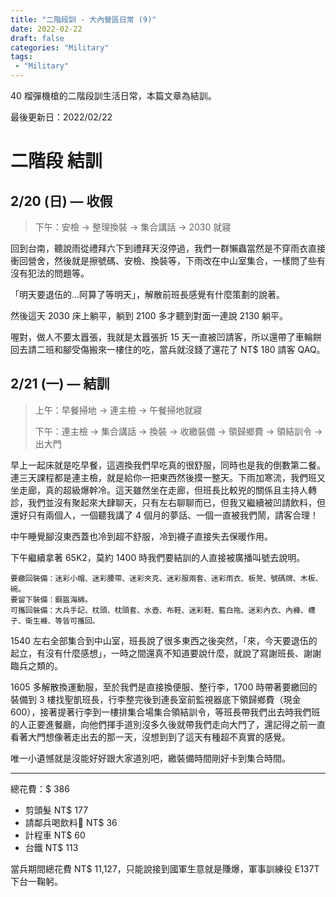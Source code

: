 ```yaml
---
title: "二階段訓 - 大內營區日常 (9)"
date: 2022-02-22
draft: false
categories: "Military"
tags: 
 - "Military"
---
```


40 榴彈機槍的二階段訓生活日常，本篇文章為結訓。

<!--more-->

最後更新日：2022/02/22

# 二階段 結訓

## 2/20 (日) — 收假

> 下午：安檢 → 整理換裝 → 集合講話 → 2030 就寢

回到台南，聽說雨從禮拜六下到禮拜天沒停過，我們一群懶蟲當然是不穿雨衣直接衝回營舍，然後就是擦號碼、安檢、換裝等，下雨改在中山室集合，一樣問了些有沒有犯法的問題等。

「明天要退伍的…阿算了等明天」，解散前班長感覺有什麼策劃的說著。

然後這天 2030 床上躺平，躺到 2100 多才聽到對面一連說 2130 躺平。

喔對，做人不要太囂張，我就是太囂張折 15 天一直被凹請客，所以還帶了車輪餅回去請二班和腳受傷搬來一樓住的吃，當兵就沒錢了還花了 NT$ 180 請客 QAQ。

## 2/21 (一) — 結訓

> 上午：早餐掃地 → 連主檢 → 午餐掃地就寢
> 
> 下午：連主檢 → 集合講話 → 換裝 → 收繳裝備 → 領歸鄉費 → 領結訓令 → 出大門

早上一起床就是吃早餐，這週換我們早吃真的很舒服，同時也是我的倒數第二餐。連三天課程都是連主檢，就是給你一把東西然後摸一整天。下雨加寒流，我們班又坐走廊，真的超級爆幹冷。這天雖然坐在走廊，但班長比較兇的關係且主持人轉診，我們並沒有聚起來大肆聊天，只有左右聊聊而已，但我又繼續被凹請飲料，但還好只有兩個人，一個聽我講了 4 個月的夢話、一個一直被我們鬧，請客合理！

中午睡覺腳沒東西蓋也冷到超不舒服，冷到襪子直接失去保暖作用。

下午繼續拿著 65K2，莫約 1400 時我們要結訓的人直接被廣播叫號去說明。

```text
要繳回裝備：迷彩小帽、迷彩腰帶、迷彩夾克、迷彩服兩套、迷彩雨衣、板凳、號碼牌、木板、碗。
要留下裝備：鋼盔海綿。
可攜回裝備：大兵手記、枕頭、枕頭套、水壺、布鞋、迷彩鞋、藍白拖、迷彩內衣、內褲、襪子、衛生褲、等皆可攜回。
```

1540 左右全部集合到中山室，班長說了很多東西之後突然，「來，今天要退伍的起立，有沒有什麼感想」，一時之間還真不知道要說什麼，就說了寫謝班長、謝謝臨兵之類的。

1605 多解散換運動服，至於我們是直接換便服、整行李，1700 時帶著要繳回的裝備到 3 樓找聖凱班長，行李整完後到連長室前監視器底下領歸鄉費（現金 600），接著提著行李到一樓排集合場集合領結訓令，等班長帶我們出去時我們班的人正要進餐廳，向他們揮手道別沒多久後就帶我們走向大門了，還記得之前一直看著大門想像著走出去的那一天，沒想到到了這天有種超不真實的感覺。

唯一小遺憾就是沒能好好跟大家道別吧，繳裝備時間剛好卡到集合時間。

---

總花費：$ 386

- 剪頭髮 NT$ 177
- 請鄰兵喝飲料🥤 NT$ 36
- 計程車 NT$ 60
- 台鐵 NT$ 113

當兵期間總花費 NT$ 11,127，只能說接到國軍生意就是賺爆，軍事訓練役 E137T 下台一鞠躬。